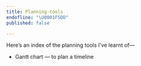 ```yaml
---
title: Planning-tools
endofline: "\U0001F5DD"
published: false

---
```

Here’s an index of the planning tools I’ve learnt of—

* Gantt chart — to plan a timeline